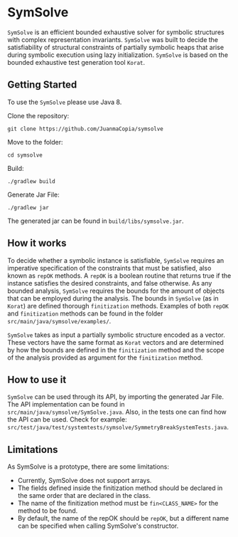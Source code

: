 # SymSolve

`SymSolve` is an efficient bounded exhaustive solver for symbolic structures with complex representation invariants. `SymSolve` was built to decide the satisfiability of structural constraints of partially symbolic heaps that arise during symbolic execution using lazy initialization. `SymSolve` is based on the bounded exhaustive test generation tool `Korat`.

## Getting Started
To use the `SymSolve` please use Java 8.

Clone the repository:
```
git clone https://github.com/JuanmaCopia/symsolve
```

Move to the folder:
```
cd symsolve
```

Build:
```
./gradlew build
```

Generate Jar File:
```
./gradlew jar
```

The generated jar can be found in `build/libs/symsolve.jar`.

## How it works

To decide whether a symbolic instance is satisfiable, `SymSolve` requires an imperative specification of the constraints that must be satisfied, also known as `repOK` methods. A `repOK` is a boolean routine that returns true if the instance satisfies the desired constraints, and false otherwise. As any bounded analysis, `SymSolve` requires the bounds for the amount of objects that can be employed during the analysis. The bounds in `SymSolve` (as in `Korat`) are defined thorough `finitization` methods. Examples of both `repOK` and `finitization` methods can be found in the folder `src/main/java/symsolve/examples/`.

`SymSolve` takes as input a partially symbolic structure encoded as a vector. These vectors have the same format as `Korat` vectors and are determined by how the bounds are defined in the `finitization` method and the scope of the analysis provided as argument for the `finitization` method.

## How to use it

`SymSolve` can be used through its API, by importing the generated Jar File. The API implementation can be found in `src/main/java/symsolve/SymSolve.java`. Also, in the tests one can find how the API can be used. Check for example: `src/test/java/test/systemtests/symsolve/SymmetryBreakSystemTests.java`.

## Limitations

As SymSolve is a prototype, there are some limitations:

- Currently, SymSolve does not support arrays.
- The fields defined inside the finitization method should be declared in the same order that are declared in the class.
- The name of the finitization method must be `fin<CLASS_NAME>` for the method to be found.
- By default, the name of the repOK should be `repOK`, but a different name can be specified when calling SymSolve's constructor.